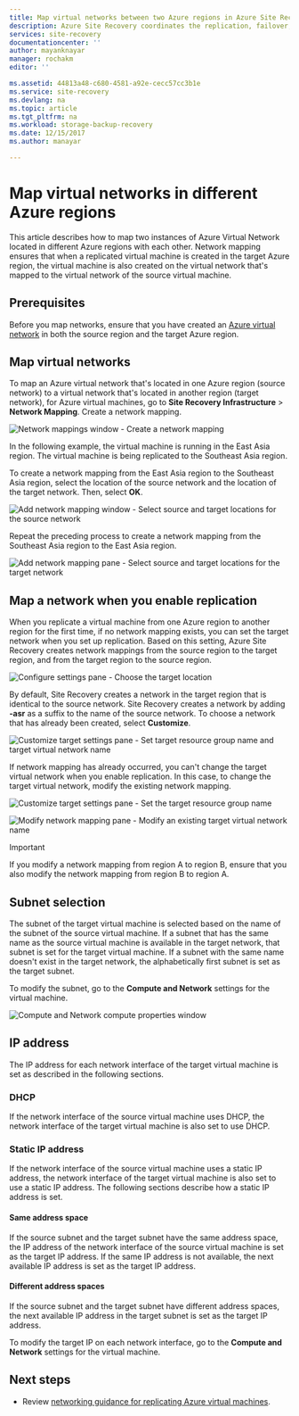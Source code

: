 ```yaml
---
title: Map virtual networks between two Azure regions in Azure Site Recovery | Microsoft Docs
description: Azure Site Recovery coordinates the replication, failover, and recovery of virtual machines and physical servers. Learn about failover to Azure or to a secondary datacenter.
services: site-recovery
documentationcenter: ''
author: mayanknayar
manager: rochakm
editor: ''

ms.assetid: 44813a48-c680-4581-a92e-cecc57cc3b1e
ms.service: site-recovery
ms.devlang: na
ms.topic: article
ms.tgt_pltfrm: na
ms.workload: storage-backup-recovery
ms.date: 12/15/2017
ms.author: manayar

---
```

# Map virtual networks in different Azure regions


This article describes how to map two instances of Azure Virtual Network located in different Azure regions with each other. Network mapping ensures that when a replicated virtual machine is created in the target Azure region, the virtual machine is also created on the virtual network that's mapped to the virtual network of the source virtual machine.  

## Prerequisites
Before you map networks, ensure that you have created an [Azure virtual network](../virtual-network/virtual-networks-overview.md) in both the source region and the target Azure region.

## Map virtual networks

To map an Azure virtual network that's located in one Azure region (source network) to a virtual network that's located in another region (target network), for Azure virtual machines, go to **Site Recovery Infrastructure** > **Network Mapping**. Create a network mapping.

![Network mappings window - Create a network mapping](./media/site-recovery-network-mapping-azure-to-azure/network-mapping1.png)


In the following example, the virtual machine is running in the East Asia region. The virtual machine is being replicated to the Southeast Asia region.

To create a network mapping from the East Asia region to the Southeast Asia region, select the location of the source network and the location of the target network. Then, select **OK**.

![Add network mapping window - Select source and target locations for the source network](./media/site-recovery-network-mapping-azure-to-azure/network-mapping2.png)


Repeat the preceding process to create a network mapping from the Southeast Asia region to the East Asia region.

![Add network mapping pane - Select source and target locations for the target network](./media/site-recovery-network-mapping-azure-to-azure/network-mapping3.png)


## Map a network when you enable replication

When you replicate a virtual machine from one Azure region to another region for the first time, if no network mapping exists, you can set the target network when you set up replication. Based on this setting, Azure Site Recovery creates network mappings from the source region to the target region, and from the target region to the source region.   

![Configure settings pane - Choose the target location](./media/site-recovery-network-mapping-azure-to-azure/network-mapping4.png)

By default, Site Recovery creates a network in the target region that is identical to the source network. Site Recovery creates a network by adding **-asr** as a suffix to the name of the source network. To choose a network that has already been created, select **Customize**.

![Customize target settings pane - Set target resource group name and target virtual network name](./media/site-recovery-network-mapping-azure-to-azure/network-mapping5.png)

If network mapping has already occurred, you can't change the target virtual network when you enable replication. In this case, to change the target virtual network, modify the existing network mapping.  

![Customize target settings pane - Set the target resource group name](./media/site-recovery-network-mapping-azure-to-azure/network-mapping6.png)

![Modify network mapping pane - Modify an existing target virtual network name](./media/site-recovery-network-mapping-azure-to-azure/modify-network-mapping.png)

> [!IMPORTANT]
> If you modify a network mapping from region A to region B, ensure that you also modify the network mapping from region B to region A.
>
>


## Subnet selection
The subnet of the target virtual machine is selected based on the name of the subnet of the source virtual machine. If a subnet that has the same name as the source virtual machine is available in the target network, that subnet is set for the target virtual machine. If a subnet with the same name doesn't exist in the target network, the alphabetically first subnet is set as the target subnet. 

To modify the subnet, go to the **Compute and Network** settings for the virtual machine.

![Compute and Network compute properties window](./media/site-recovery-network-mapping-azure-to-azure/modify-subnet.png)


## IP address

The IP address for each network interface of the target virtual machine is set as described in the following sections.

### DHCP
If the network interface of the source virtual machine uses DHCP, the network interface of the target virtual machine is also set to use DHCP.

### Static IP address
If the network interface of the source virtual machine uses  a static IP address, the network interface of the target virtual machine is also set to use a static IP address. The following sections describe how a static IP address is set.

#### Same address space

If the source subnet and the target subnet have the same address space, the IP address of the network interface of the source virtual machine is set as the target IP address. If the same IP address is not available, the next available IP address is set as the target IP address.

#### Different address spaces

If the source subnet and the target subnet have different address spaces, the next available IP address in the target subnet is set as the target IP address.

To modify the target IP on each network interface, go to the **Compute and Network** settings for the virtual machine.

## Next steps

* Review [networking guidance for replicating Azure virtual machines](site-recovery-azure-to-azure-networking-guidance.md).
